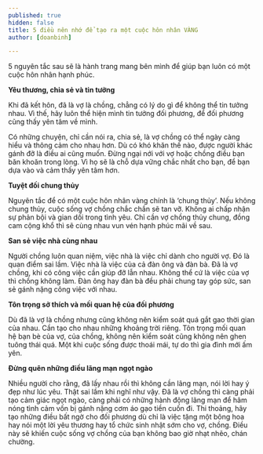 ```yaml
---
published: true
hidden: false
title: 5 điều nên nhớ để tạo ra một cuộc hôn nhân VÀNG
author: [doanbinh] 

---
```

5 nguyên tắc sau sẽ là hành trang mang bên mình để giúp bạn luôn có một cuộc hôn nhân hạnh phúc.

**Yêu thương, chia sẻ và tin tưởng**

Khi đã kết hôn, đã là vợ là chồng, chẳng có lý do gì để không thể tin tưởng nhau. Vì thế, hãy luôn thể hiện mình tin tưởng đối phương, để đối phương cũng thấy yên tâm về mình.

Có những chuyện, chỉ cần nói ra, chia sẻ, là vợ chồng có thể ngày càng hiểu và thông cảm cho nhau hơn. Dù có khó khăn thế nào, được người khác gánh đỡ là điều ai cũng muốn. Đừng ngại nới với vợ hoặc chồng điều bạn băn khoăn trong lòng. Vì họ sẽ là chỗ dựa vững chắc nhất cho bạn, để bạn dựa vào và cảm thấy yên tâm hơn.

**Tuyệt đối chung thủy**

Nguyên tắc để có một cuộc hôn nhân vàng chính là ‘chung thủy’. Nếu không chung thủy, cuộc sống vợ chồng chắc chắn sẽ tan vỡ. Không ai chấp nhận sự phản bội và gian dối trong tình yêu. Chỉ cần vợ chồng thủy chung, đồng cam cộng khổ thì sẽ cùng nhau vun vén hạnh phúc mãi về sau.

**San sẻ việc nhà cùng nhau**

Người chồng luôn quan niệm, việc nhà là việc chỉ dành cho người vợ. Đó là quan điểm sai lầm. Việc nhà là việc của cả đàn ông và đàn bà. Đã là vợ chồng, khi có công việc cần giúp đỡ lẫn nhau. Không thể cứ là việc của vợ thì chồng không làm. Đàn ông hay đàn bà đều phải chung tay góp sức, san sẻ gánh nặng công việc với nhau.

**Tôn trọng sở thích và mối quan hệ của đối phương**

Dù đã là vợ là chồng nhưng cũng không nên kiểm soát quá gắt gao thời gian của nhau. Cần tạo cho nhau những khoảng trời riêng. Tôn trọng mối quan hệ bạn bè của vợ, của chồng, không nên kiểm soát cũng không nên ghen tuông thái quá. Một khi cuộc sống được thoái mái, tự do thì gia đình mới ấm yên.

**Đừng quên những điều lãng mạn ngọt ngào**

Nhiều người cho rằng, đã lấy nhau rồi thì không cần lãng mạn, nói lời hay ý đẹp như lúc yêu. Thật sai lầm khi nghĩ như vậy. Đã là vợ chồng thì càng phải tạo cảm giác ngọt ngào, càng phải có những hành động lãng mạn để hâm nóng tình cảm vốn bị gánh nặng cơm áo gạo tiền cuốn đi. Thi thoảng, hãy tạo những điều bất ngờ cho đối phương dù chỉ là việc tặng một bông hoa hay nói một lời yêu thương hay tổ chức sinh nhật sớm cho vợ, chồng. Điều này sẽ khiến cuộc sống vợ chồng của bạn không bao giờ nhạt nhẽo, chán chường.